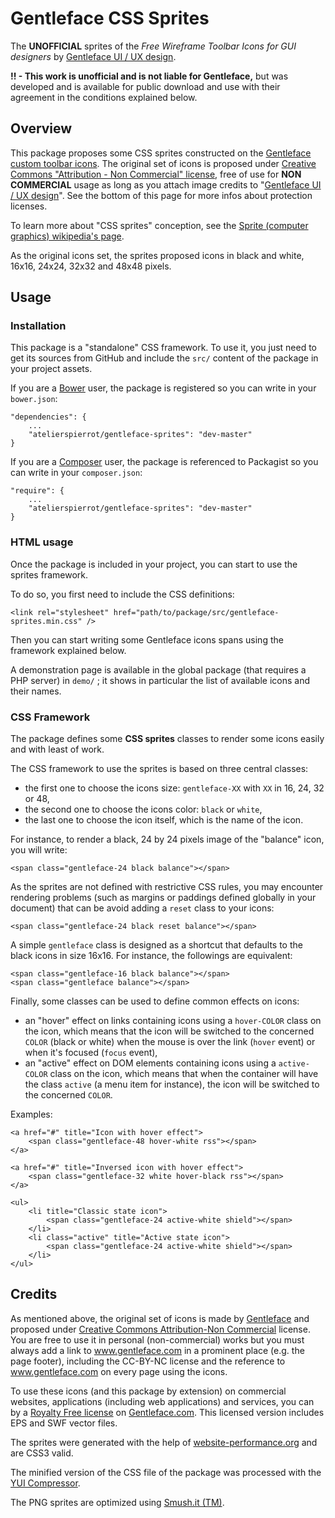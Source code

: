 Gentleface CSS Sprites
=======================

The **UNOFFICIAL** sprites of the *Free Wireframe Toolbar Icons for GUI designers*
by [Gentleface UI / UX design](http://www.gentleface.com).

**!! - This work is unofficial and is not liable for Gentleface,** but was developed
and is available for public download and use with their agreement in the conditions
explained below.


## Overview

This package proposes some CSS sprites constructed on the
[Gentleface custom toolbar icons](http://www.gentleface.com/free_icon_set.html).
The original set of icons is proposed under
[Creative Commons "Attribution - Non Commercial" license](http://creativecommons.org/licenses/by-nc/3.0/),
free of use for **NON COMMERCIAL** usage as long as you attach image credits to
"[Gentleface UI / UX design](http://www.gentleface.com)". See the bottom of this page
for more infos about protection licenses.

To learn more about "CSS sprites" conception, see the
[Sprite (computer graphics) wikipedia's page](http://en.wikipedia.org/wiki/Sprite_%28computer_graphics%29#Sprites_by_CSS).

As the original icons set, the sprites proposed icons in black and white, 16x16, 24x24,
32x32 and 48x48 pixels.


## Usage

### Installation

This package is a "standalone" CSS framework. To use it, you just need to get its sources
from GitHub and include the `src/` content of the package in your project assets.

If you are a [Bower](http://bower.io/) user, the package is registered so you can write
in your `bower.json`:

    "dependencies": {
        ...
        "atelierspierrot/gentleface-sprites": "dev-master"
    }

If you are a [Composer](http://getcomposer.org/) user, the package is referenced to 
Packagist so you can write in your `composer.json`:

    "require": {
        ...
        "atelierspierrot/gentleface-sprites": "dev-master"
    }

### HTML usage

Once the package is included in your project, you can start to use the sprites framework.

To do so, you first need to include the CSS definitions:

	<link rel="stylesheet" href="path/to/package/src/gentleface-sprites.min.css" />

Then you can start writing some Gentleface icons spans using the framework explained below.

A demonstration page is available in the global package (that requires a PHP server) in 
`demo/` ; it shows in particular the list of available icons and their names.

### CSS Framework

The package defines some **CSS sprites** classes to render some icons easily and with
least of work.

The CSS framework to use the sprites is based on three central classes:

-   the first one to choose the icons size: `gentleface-XX` with `XX` in 16, 24, 32 or 48,
-   the second one to choose the icons color: `black` or `white`,
-   the last one to choose the icon itself, which is the name of the icon.

For instance, to render a black, 24 by 24 pixels image of the "balance" icon, you will write:

    <span class="gentleface-24 black balance"></span>

As the sprites are not defined with restrictive CSS rules, you may encounter rendering
problems (such as margins or paddings defined globally in your document) that can be avoid
adding a `reset` class to your icons:

    <span class="gentleface-24 black reset balance"></span>

A simple `gentleface` class is designed as a shortcut that defaults to the black icons
in size 16x16. For instance, the followings are equivalent:

    <span class="gentleface-16 black balance"></span>
    <span class="gentleface balance"></span>

Finally, some classes can be used to define common effects on icons:

-   an "hover" effect on links containing icons using a `hover-COLOR` class on the icon,
    which means that the icon will be switched to the concerned `COLOR` (black or white)
    when the mouse is over the link (`hover` event) or when it's focused (`focus` event),
-   an "active" effect on DOM elements containing icons using a `active-COLOR` class on 
    the icon, which means that when the container will have the class `active` (a menu 
    item for instance), the icon will be switched to the concerned `COLOR`.

Examples:

    <a href="#" title="Icon with hover effect">
        <span class="gentleface-48 hover-white rss"></span>
    </a>
    
    <a href="#" title="Inversed icon with hover effect">
        <span class="gentleface-32 white hover-black rss"></span>
    </a>
    
    <ul>
        <li title="Classic state icon">
            <span class="gentleface-24 active-white shield"></span>
        </li>
        <li class="active" title="Active state icon">
            <span class="gentleface-24 active-white shield"></span>
        </li>
    </ul>


## Credits

As mentioned above, the original set of icons is made by [Gentleface](http://www.gentleface.com/)
and proposed under [Creative Commons Attribution-Non Commercial](http://creativecommons.org/licenses/by-nc/3.0/)
license. You are free to use it in personal (non-commercial) works but you must always add
a link to www.gentleface.com in a prominent place (e.g. the page footer), including the
CC-BY-NC license and the reference to www.gentleface.com on every page using the icons.

To use these icons (and this package by extension) on commercial websites, applications 
(including web applications) and services, you can by a
[Royalty Free license](http://www.gentleface.com/royalty_free_license.txt) on 
[Gentleface.com](http://www.gentleface.com/free_icon_set.html). This licensed version 
includes EPS and SWF vector files.

The sprites were generated with the help of [website-performance.org](http://spritegen.website-performance.org/)
and are CSS3 valid.

The minified version of the CSS file of the package was processed with the [YUI Compressor](http://refresh-sf.com/yui/).

The PNG sprites are optimized using [Smush.it (TM)](http://www.smushit.com/ysmush.it/).
